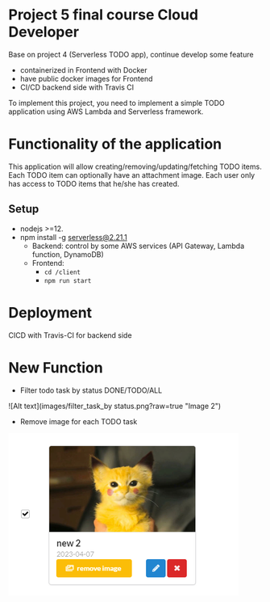# Project 5 final course Cloud Developer 

Base on project 4 (Serverless TODO app), continue develop some feature
- containerized in Frontend with Docker
- have public docker images for Frontend
- CI/CD backend side with Travis CI


To implement this project, you need to implement a simple TODO application using AWS Lambda and Serverless framework. 
# Functionality of the application

This application will allow creating/removing/updating/fetching TODO items. Each TODO item can optionally have an attachment image. Each user only has access to TODO items that he/she has created.


## Setup
* nodejs >=12.
* npm install -g serverless@2.21.1
  * Backend: control by some AWS services (API Gateway, Lambda function, DynamoDB)
  * Frontend: 
    * `cd /client`
    * `npm run start`

# Deployment 
  CICD with Travis-CI for backend side
  

# New Function 

  * Filter todo task by status DONE/TODO/ALL

  ![Alt text](images/filter_task_by status.png?raw=true "Image 2")

  * Remove image for each TODO task 

  ![Alt text](images/remove_image.png?raw=true "Image 3")
